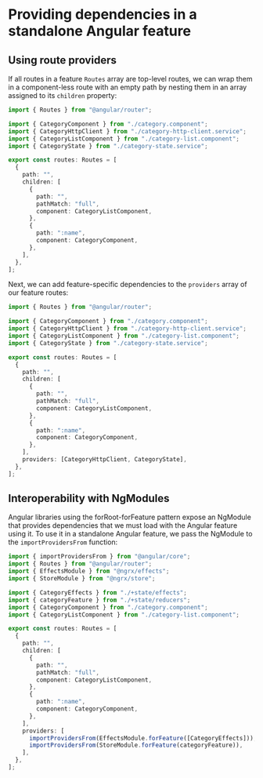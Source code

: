 # Providing dependencies in a standalone Angular feature

## Using route providers

If all routes in a feature `Routes` array are top-level routes, we can wrap them in a component-less route with an empty path by nesting them in an array assigned to its `children` property:

```typescript {9-22} title="category.routes.ts"
import { Routes } from "@angular/router";

import { CategoryComponent } from "./category.component";
import { CategoryHttpClient } from "./category-http-client.service";
import { CategoryListComponent } from "./category-list.component";
import { CategoryState } from "./category-state.service";

export const routes: Routes = [
  {
    path: "",
    children: [
      {
        path: "",
        pathMatch: "full",
        component: CategoryListComponent,
      },
      {
        path: ":name",
        component: CategoryComponent,
      },
    ],
  },
];
```

Next, we can add feature-specific dependencies to the `providers` array of our feature routes:

```typescript {4,6,22} title="category.routes.ts"
import { Routes } from "@angular/router";

import { CategoryComponent } from "./category.component";
import { CategoryHttpClient } from "./category-http-client.service";
import { CategoryListComponent } from "./category-list.component";
import { CategoryState } from "./category-state.service";

export const routes: Routes = [
  {
    path: "",
    children: [
      {
        path: "",
        pathMatch: "full",
        component: CategoryListComponent,
      },
      {
        path: ":name",
        component: CategoryComponent,
      },
    ],
    providers: [CategoryHttpClient, CategoryState],
  },
];
```

## Interoperability with NgModules

Angular libraries using the forRoot-forFeature pattern expose an NgModule that provides dependencies that we must load with the Angular feature using it. To use it in a standalone Angular feature, we pass the NgModule to the `importProvidersFrom` function:

```typescript {1,3-4,25-28} title="category.routes.ts"
import { importProvidersFrom } from "@angular/core";
import { Routes } from "@angular/router";
import { EffectsModule } from "@ngrx/effects";
import { StoreModule } from "@ngrx/store";

import { CategoryEffects } from "./+state/effects";
import { categoryFeature } from "./+state/reducers";
import { CategoryComponent } from "./category.component";
import { CategoryListComponent } from "./category-list.component";

export const routes: Routes = [
  {
    path: "",
    children: [
      {
        path: "",
        pathMatch: "full",
        component: CategoryListComponent,
      },
      {
        path: ":name",
        component: CategoryComponent,
      },
    ],
    providers: [
      importProvidersFrom(EffectsModule.forFeature([CategoryEffects])),
      importProvidersFrom(StoreModule.forFeature(categoryFeature)),
    ],
  },
];
```
